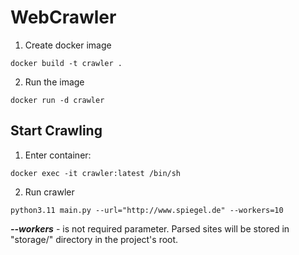 # WebCrawler


1. Create docker image
```
docker build -t crawler .
```

2. Run the image
```
docker run -d crawler
```
## Start Crawling

1. Enter container:
```
docker exec -it crawler:latest /bin/sh
```
2. Run crawler
```
python3.11 main.py --url="http://www.spiegel.de" --workers=10
```

_**--workers**_ - is not required parameter.
Parsed sites will be stored in "storage/" directory in the project's root.
